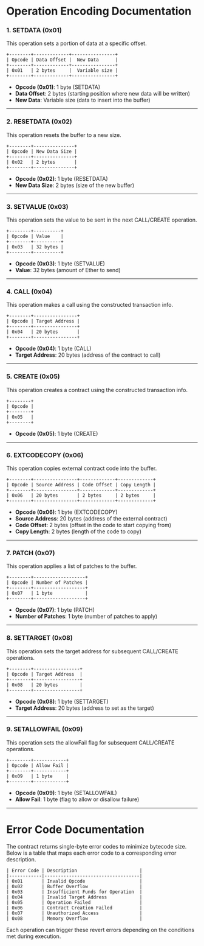 # Operation Encoding Documentation

### 1. **SETDATA (0x01)**

This operation sets a portion of data at a specific offset.

```
+--------+-------------+----------------+
| Opcode | Data Offset |  New Data      |
+--------+-------------+----------------+
| 0x01   | 2 bytes     |  Variable size |
+--------+-------------+----------------+
```

- **Opcode (0x01)**: 1 byte (SETDATA)
- **Data Offset**: 2 bytes (starting position where new data will be written)
- **New Data**: Variable size (data to insert into the buffer)

---

### 2. **RESETDATA (0x02)**

This operation resets the buffer to a new size.

```
+--------+---------------+
| Opcode | New Data Size |
+--------+---------------+
| 0x02   | 2 bytes       |
+--------+---------------+
```

- **Opcode (0x02)**: 1 byte (RESETDATA)
- **New Data Size**: 2 bytes (size of the new buffer)

---

### 3. **SETVALUE (0x03)**

This operation sets the value to be sent in the next CALL/CREATE operation.

```
+--------+----------+
| Opcode | Value    |
+--------+----------+
| 0x03   | 32 bytes |
+--------+----------+
```

- **Opcode (0x03)**: 1 byte (SETVALUE)
- **Value**: 32 bytes (amount of Ether to send)

---

### 4. **CALL (0x04)**

This operation makes a call using the constructed transaction info.

```
+--------+----------------+
| Opcode | Target Address |
+--------+----------------+
| 0x04   | 20 bytes       |
+--------+----------------+
```

- **Opcode (0x04)**: 1 byte (CALL)
- **Target Address**: 20 bytes (address of the contract to call)

---

### 5. **CREATE (0x05)**

This operation creates a contract using the constructed transaction info.

```
+--------+
| Opcode |
+--------+
| 0x05   |
+--------+
```

- **Opcode (0x05)**: 1 byte (CREATE)

---

### 6. **EXTCODECOPY (0x06)**

This operation copies external contract code into the buffer.

```
+--------+----------------+-------------+-------------+
| Opcode | Source Address | Code Offset | Copy Length |
+--------+----------------+-------------+-------------+
| 0x06   | 20 bytes       | 2 bytes     | 2 bytes     |
+--------+----------------+-------------+-------------+
```

- **Opcode (0x06)**: 1 byte (EXTCODECOPY)
- **Source Address**: 20 bytes (address of the external contract)
- **Code Offset**: 2 bytes (offset in the code to start copying from)
- **Copy Length**: 2 bytes (length of the code to copy)

---

### 7. **PATCH (0x07)**

This operation applies a list of patches to the buffer.

```
+--------+-------------------+
| Opcode | Number of Patches |
+--------+-------------------+
| 0x07   | 1 byte            |
+--------+-------------------+
```

- **Opcode (0x07)**: 1 byte (PATCH)
- **Number of Patches**: 1 byte (number of patches to apply)

---

### 8. **SETTARGET (0x08)**

This operation sets the target address for subsequent CALL/CREATE operations.

```
+--------+-----------------+
| Opcode | Target Address  |
+--------+-----------------+
| 0x08   | 20 bytes        |
+--------+-----------------+
```

- **Opcode (0x08)**: 1 byte (SETTARGET)
- **Target Address**: 20 bytes (address to set as the target)

---

### 9. **SETALLOWFAIL (0x09)**

This operation sets the allowFail flag for subsequent CALL/CREATE operations.

```
+--------+------------+
| Opcode | Allow Fail |
+--------+------------+
| 0x09   | 1 byte     |
+--------+------------+
```

- **Opcode (0x09)**: 1 byte (SETALLOWFAIL)
- **Allow Fail**: 1 byte (flag to allow or disallow failure)


---

# Error Code Documentation

The contract returns single-byte error codes to minimize bytecode size. Below is a table that maps each error code to a corresponding error description.
```
| Error Code | Description                       |
|------------|-----------------------------------|
| 0x01       | Invalid Opcode                    |
| 0x02       | Buffer Overflow                   |
| 0x03       | Insufficient Funds for Operation  |
| 0x04       | Invalid Target Address            |
| 0x05       | Operation Failed                  |
| 0x06       | Contract Creation Failed          |
| 0x07       | Unauthorized Access               |
| 0x08       | Memory Overflow                   |
```
Each operation can trigger these revert errors depending on the conditions met during execution.